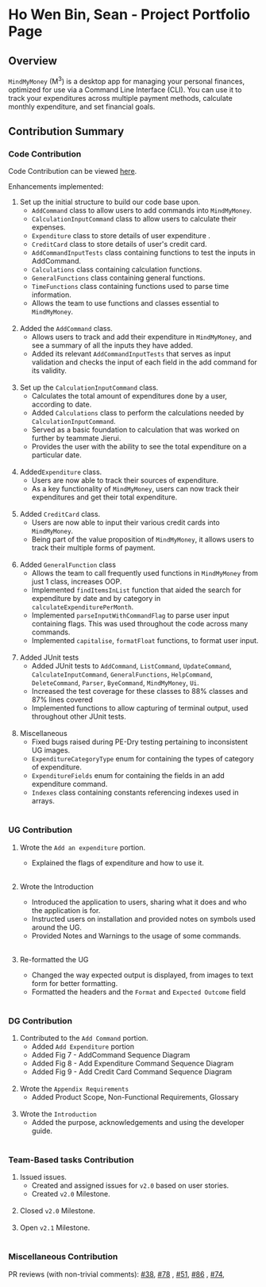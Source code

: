 # Ho Wen Bin, Sean - Project Portfolio Page

## Overview

`MindMyMoney` (M<sup>3</sup>) is a desktop app for managing your personal finances, optimized for use via a Command Line
Interface (CLI). You can use it to track your expenditures across multiple payment methods, calculate monthly
expenditure, and set financial goals.
<br/>

## Contribution Summary

### Code Contribution

Code Contribution can be
viewed [here](https://nus-cs2113-ay2122s2.github.io/tp-dashboard/?search=SeanHoWB&breakdown=true).

Enhancements implemented:

1. Set up the initial structure to build our code base upon.
    - `AddCommand` class to allow users to add commands into `MindMyMoney`.
    - `CalculationInputCommand` class to allow users to calculate their expenses.
    - `Expenditure` class to store details of user expenditure .
    - `CreditCard` class to store details of user's credit card.
    - `AddCommandInputTests` class containing functions to test the inputs in AddCommand.
    - `Calculations` class containing calculation functions.
    - `GeneralFunctions` class containing general functions.
    - `TimeFunctions` class containing functions used to parse time information.
    - Allows the team to use functions and classes essential to `MindMyMoney`.
      <br/><br/>
2. Added the `AddCommand` class.
    - Allows users to track and add their expenditure in `MindMyMoney`, and see a summary of all the inputs they have
      added.
    - Added its relevant `AddCommandInputTests` that serves as input validation and checks the input of each field in
      the add command for its validity.
      <br/><br/>
3. Set up the `CalculationInputCommand` class.
    - Calculates the total amount of expenditures done by a user, according to date.
    - Added `Calculations` class to perform the calculations needed by `CalculationInputCommand`.
    - Served as a basic foundation to calculation that was worked on further by teammate Jierui.
    - Provides the user with the ability to see the total expenditure on a particular date.
      <br/><br/>
4. Added`Expenditure` class.
    - Users are now able to track their sources of expenditure.
    - As a key functionality of `MindMyMoney`, users can now track their expenditures and get their total expenditure.
      <br/><br/>
5. Added `CreditCard` class.
    - Users are now able to input their various credit cards into `MindMyMoney`.
    - Being part of the value proposition of `MindMyMoney`, it allows users to track their multiple forms of payment.
      <br/><br/>
6. Added `GeneralFunction` class
    - Allows the team to call frequently used functions in `MindMyMoney` from just 1 class, increases OOP.
    - Implemented `findItemsInList` function that aided the search for expenditure by date and by category in
      `calculateExpenditurePerMonth`.
    - Implemented `parseInputWithCommandFlag` to parse user input containing flags. This was used throughout the code
      across many commands.
    - Implemented `capitalise`, `formatFloat` functions, to format user input.
      <br/><br/>
7. Added JUnit tests
    - Added JUnit tests to `AddCommand`, `ListCommand`, `UpdateCommand`, `CalculateInputCommand`,
      `GeneralFunctions`, `HelpCommand`, `DeleteCommand`,  `Parser`, `ByeCommand`, `MindMyMoney`, `Ui`.
    - Increased the test coverage for these classes to 88% classes and 87% lines covered
    - Implemented functions to allow capturing of terminal output, used throughout other JUnit tests.
      <br/><br/>
8. Miscellaneous
    - Fixed bugs raised during PE-Dry testing pertaining to inconsistent UG images.
    - `ExpenditureCategoryType` enum for containing the types of category of expenditure.
    - `ExpenditureFields` enum for containing the fields in an add expenditure command.
    - `Indexes` class containing constants referencing indexes used in arrays.
      <br/><br/>

### UG Contribution

1. Wrote the `Add an expenditure` portion.
    - Explained the flags of expenditure and how to use it.
      <br/><br/>

2. Wrote the Introduction
    - Introduced the application to users, sharing what it does and who the application is for.
    - Instructed users on installation and provided notes on symbols used around the UG.
    - Provided Notes and Warnings to the usage of some commands.
      <br/><br/>

3. Re-formatted the UG
    - Changed the way expected output is displayed, from images to text form for better formatting.
    - Formatted the headers and the `Format` and `Expected Outcome` field
      <br/><br/>

### DG Contribution

1. Contributed to the `Add Command` portion.
    - Added `Add Expenditure` portion
    - Added Fig 7 - AddCommand Sequence Diagram
    - Added Fig 8 - Add Expenditure Command Sequence Diagram
    - Added Fig 9 - Add Credit Card Command Sequence Diagram
      <br/><br/>
2. Wrote the `Appendix Requirements`
    - Added Product Scope, Non-Functional Requirements, Glossary
      <br/><br/>
3. Wrote the `Introduction`
    - Added the purpose, acknowledgements and using the developer guide.
      <br/><br/>

### Team-Based tasks Contribution

1. Issued issues.
    - Created and assigned issues for `v2.0` based on user stories.
    - Created `v2.0` Milestone.
      <br/><br/>
2. Closed `v2.0` Milestone.
   <br/><br/>
3. Open `v2.1` Milestone.
   <br/><br/>

### Miscellaneous Contribution

PR reviews (with non-trivial comments):
[#38](https://github.com/AY2122S2-CS2113T-T10-4/tp/pull/38), [#78](https://github.com/AY2122S2-CS2113T-T10-4/tp/pull/78)
,
[#51](https://github.com/AY2122S2-CS2113T-T10-4/tp/pull/51), [#86](https://github.com/AY2122S2-CS2113T-T10-4/tp/pull/86)
,
[#74](https://github.com/AY2122S2-CS2113T-T10-4/tp/pull/74),

